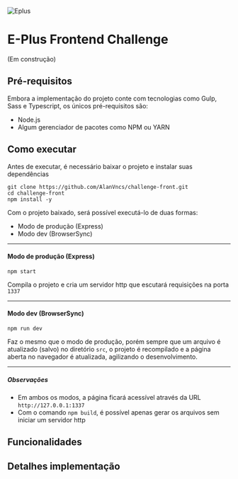 
![Eplus](https://www.agenciaeplus.com.br/wp-content/themes/eplus/images/agencia-eplus-n-logo.png)

# E-Plus Frontend Challenge

(Em construção)

## Pré-requisitos
Embora a implementação do projeto conte com tecnologias como Gulp, Sass e Typescript, os únicos pré-requisitos são:
- Node.js
- Algum gerenciador de pacotes como NPM ou YARN

## Como executar
Antes de executar, é necessário baixar o projeto e instalar suas dependências
```
git clone https://github.com/AlanVncs/challenge-front.git
cd challenge-front
npm install -y
```

Com o projeto baixado, será possível executá-lo de duas formas:
- Modo de produção (Express)
- Modo dev (BrowserSync)
<hr>

#### Modo de produção (Express)
```
npm start
```
Compila o projeto e cria um servidor http que escutará requisições na porta `1337`
<hr>

#### Modo dev (BrowserSync)
```
npm run dev
```
Faz o mesmo que o modo de produção, porém sempre que um arquivo é atualizado (salvo) no diretório `src`, o projeto é recompilado e a página aberta no navegador é atualizada, agilizando o desenvolvimento.
<hr>

##### Observações
- Em ambos os modos, a página ficará acessível através da URL `http://127.0.0.1:1337`
- Com o comando `npm build`, é possível apenas gerar os arquivos sem iniciar um servidor http

 ## Funcionalidades

 ## Detalhes implementação
 
 

